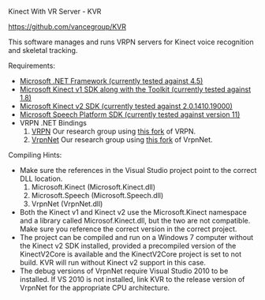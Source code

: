 Kinect With VR Server - KVR

https://github.com/vancegroup/KVR

This software manages and runs VRPN servers for Kinect voice recognition
and skeletal tracking.



Requirements:

* [Microsoft .NET Framework (currently tested against 4.5)](http://www.microsoft.com/en-us/download/details.aspx?id=30653)
* [Microsoft Kinect v1 SDK along with the Toolkit (currently tested against 1.8)](http://www.microsoft.com/en-us/kinectforwindows/)
* [Microsoft Kinect v2 SDK (currently tested against 2.0.1410.19000)](http://www.microsoft.com/en-us/download/details.aspx?id=44561)
* [Microsoft Speech Platform SDK (currently tested against version 11)](http://www.microsoft.com/en-us/download/details.aspx?id=27226)
* VRPN .NET Bindings
	1. [VRPN](http://www.cs.unc.edu/Research/vrpn/)
	Our research group using [this fork](https://github.com/rpavlik/vrpn) of VRPN.
	2. [VrpnNet](http://wwwx.cs.unc.edu/~chrisv/vrpnnet)
	Our research group using [this fork](https://github.com/vancegroup/VrpnNet) of VrpnNet.



Compiling Hints:

* Make sure the references in the Visual Studio project point to the correct DLL location.
	1. Microsoft.Kinect (Microsoft.Kinect.dll)
	2. Microsoft.Speech (Microsoft.Speech.dll)
	3. VrpnNet (VrpnNet.dll)
* Both the Kinect v1 and Kinect v2 use the Microsoft.Kinect namespace and a library called Microsof.Kinect.dll, but the two are not compatible.  Make sure you reference the correct version in the correct project.
* The project can be compiled and run on a Windows 7 computer without the Kinect v2 SDK installed, provided a precompiled version of the KinectV2Core is available and the KinectV2Core project is set to not build.  KVR will run without Kinect v2 support in this case.
* The debug versions of VrpnNet require Visual Studio 2010 to be installed. If VS 2010 is not installed, link KVR to the release version of VrpnNet for the appropriate CPU architecture.
